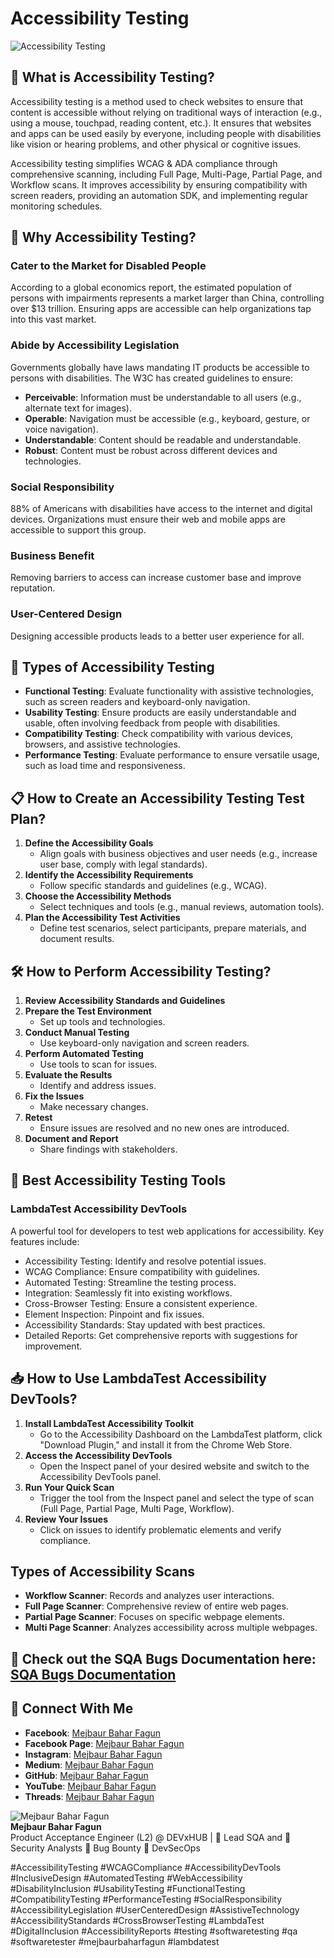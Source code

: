# Accessibility Testing

![Accessibility Testing](https://media.licdn.com/dms/image/D5612AQHp-IuT9w1DzQ/article-cover_image-shrink_720_1280/0/1716051591793?e=1721260800&v=beta&t=RCNtbTh_e6xZ2liBgC4UWSAHaWhe3nNPp3OfYFmWTJg)

## 🤔 What is Accessibility Testing?
Accessibility testing is a method used to check websites to ensure that content is accessible without relying on traditional ways of interaction (e.g., using a mouse, touchpad, reading content, etc.). It ensures that websites and apps can be used easily by everyone, including people with disabilities like vision or hearing problems, and other physical or cognitive issues.

Accessibility testing simplifies WCAG & ADA compliance through comprehensive scanning, including Full Page, Multi-Page, Partial Page, and Workflow scans. It improves accessibility by ensuring compatibility with screen readers, providing an automation SDK, and implementing regular monitoring schedules.

## 📢 Why Accessibility Testing?
### Cater to the Market for Disabled People
According to a global economics report, the estimated population of persons with impairments represents a market larger than China, controlling over $13 trillion. Ensuring apps are accessible can help organizations tap into this vast market.

### Abide by Accessibility Legislation
Governments globally have laws mandating IT products be accessible to persons with disabilities. The W3C has created guidelines to ensure:
- **Perceivable**: Information must be understandable to all users (e.g., alternate text for images).
- **Operable**: Navigation must be accessible (e.g., keyboard, gesture, or voice navigation).
- **Understandable**: Content should be readable and understandable.
- **Robust**: Content must be robust across different devices and technologies.

### Social Responsibility
88% of Americans with disabilities have access to the internet and digital devices. Organizations must ensure their web and mobile apps are accessible to support this group.

### Business Benefit
Removing barriers to access can increase customer base and improve reputation.

### User-Centered Design
Designing accessible products leads to a better user experience for all.

## 🔧 Types of Accessibility Testing
- **Functional Testing**: Evaluate functionality with assistive technologies, such as screen readers and keyboard-only navigation.
- **Usability Testing**: Ensure products are easily understandable and usable, often involving feedback from people with disabilities.
- **Compatibility Testing**: Check compatibility with various devices, browsers, and assistive technologies.
- **Performance Testing**: Evaluate performance to ensure versatile usage, such as load time and responsiveness.

## 📋 How to Create an Accessibility Testing Test Plan?
1. **Define the Accessibility Goals**
   - Align goals with business objectives and user needs (e.g., increase user base, comply with legal standards).
2. **Identify the Accessibility Requirements**
   - Follow specific standards and guidelines (e.g., WCAG).
3. **Choose the Accessibility Methods**
   - Select techniques and tools (e.g., manual reviews, automation tools).
4. **Plan the Accessibility Test Activities**
   - Define test scenarios, select participants, prepare materials, and document results.

## 🛠 How to Perform Accessibility Testing?
1. **Review Accessibility Standards and Guidelines**
2. **Prepare the Test Environment**
   - Set up tools and technologies.
3. **Conduct Manual Testing**
   - Use keyboard-only navigation and screen readers.
4. **Perform Automated Testing**
   - Use tools to scan for issues.
5. **Evaluate the Results**
   - Identify and address issues.
6. **Fix the Issues**
   - Make necessary changes.
7. **Retest**
   - Ensure issues are resolved and no new ones are introduced.
8. **Document and Report**
   - Share findings with stakeholders.

## 🚀 Best Accessibility Testing Tools
### LambdaTest Accessibility DevTools
A powerful tool for developers to test web applications for accessibility. Key features include:
- Accessibility Testing: Identify and resolve potential issues.
- WCAG Compliance: Ensure compatibility with guidelines.
- Automated Testing: Streamline the testing process.
- Integration: Seamlessly fit into existing workflows.
- Cross-Browser Testing: Ensure a consistent experience.
- Element Inspection: Pinpoint and fix issues.
- Accessibility Standards: Stay updated with best practices.
- Detailed Reports: Get comprehensive reports with suggestions for improvement.

## 📥 How to Use LambdaTest Accessibility DevTools?
1. **Install LambdaTest Accessibility Toolkit**
   - Go to the Accessibility Dashboard on the LambdaTest platform, click "Download Plugin," and install it from the Chrome Web Store.
2. **Access the Accessibility DevTools**
   - Open the Inspect panel of your desired website and switch to the Accessibility DevTools panel.
3. **Run Your Quick Scan**
   - Trigger the tool from the Inspect panel and select the type of scan (Full Page, Partial Page, Multi Page, Workflow).
4. **Review Your Issues**
   - Click on issues to identify problematic elements and verify compliance.

## Types of Accessibility Scans
- **Workflow Scanner**: Records and analyzes user interactions.
- **Full Page Scanner**: Comprehensive review of entire web pages.
- **Partial Page Scanner**: Focuses on specific webpage elements.
- **Multi Page Scanner**: Analyzes accessibility across multiple webpages.

## 🎯 Check out the SQA Bugs Documentation here: [SQA Bugs Documentation](https://lnkd.in/gzAqB6AF)

## 🔀 Connect With Me
- **Facebook**: [Mejbaur Bahar Fagun](https://lnkd.in/dQhnGZTy)
- **Facebook Page**: [Mejbaur Bahar Fagun](https://lnkd.in/gaSKMG2y)
- **Instagram**: [Mejbaur Bahar Fagun](https://lnkd.in/gid7Ehku)
- **Medium**: [Mejbaur Bahar Fagun](https://lnkd.in/gP6V2iQz)
- **GitHub**: [Mejbaur Bahar Fagun](https://github.com/fagunti)
- **YouTube**: [Mejbaur Bahar Fagun](https://lnkd.in/gg9AY4BE)
- **Threads**: [Mejbaur Bahar Fagun](https://www.threads.net/@fagun018)



![Mejbaur Bahar Fagun](https://th.bing.com/th/id/OIP.kZ7sZWgg-zvkLAeAjttqpgHaHa?rs=1&pid=ImgDetMain)  
**Mejbaur Bahar Fagun**  
Product Acceptance Engineer (L2) @ DEVxHUB | 🥸 Lead SQA and 🐞 Security Analysts 🐛 Bug Bounty 👻 DevSecOps


#AccessibilityTesting #WCAGCompliance #AccessibilityDevTools #InclusiveDesign #AutomatedTesting #WebAccessibility #DisabilityInclusion #UsabilityTesting #FunctionalTesting #CompatibilityTesting #PerformanceTesting #SocialResponsibility #AccessibilityLegislation #UserCenteredDesign #AssistiveTechnology #AccessibilityStandards #CrossBrowserTesting #LambdaTest #DigitalInclusion #AccessibilityReports #testing #softwaretesting #qa #softwaretester #mejbaurbaharfagun #lambdatest
